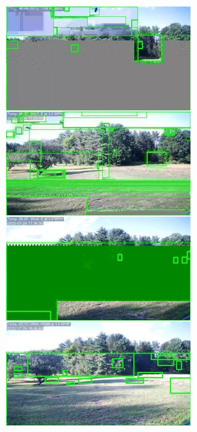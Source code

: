 ![20200724-162857-165902](in/20200724/20200724-162857-165902_0_.jpg)
![20200724-165907-172912](in/20200724/20200724-165907-172912_0_.jpg)
![20200724-172917-175922](in/20200724/20200724-172917-175922_0_.jpg)
![20200724-175927-182932](in/20200724/20200724-175927-182932_0_.jpg)
